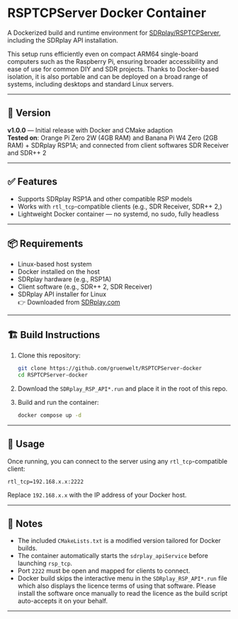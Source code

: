 # RSPTCPServer Docker Container

A Dockerized build and runtime environment for [SDRplay/RSPTCPServer](https://github.com/SDRplay/RSPTCPServer), including the SDRplay API installation.

This setup runs efficiently even on compact ARM64 single-board computers such as the Raspberry Pi, ensuring broader accessibility and ease of use for common DIY and SDR projects. Thanks to Docker-based isolation, it is also portable and can be deployed on a broad range of systems, including desktops and standard Linux servers.

---

## 📌 Version

**v1.0.0** — Initial release with Docker and CMake adaption  
**Tested on**: Orange Pi Zero 2W (4GB RAM) and Banana Pi W4 Zero (2GB RAM) + SDRplay RSP1A; and connected from client softwares SDR Receiver and SDR++ 2

---

## ✅ Features

- Supports SDRplay RSP1A and other compatible RSP models
- Works with `rtl_tcp`-compatible clients (e.g.,  SDR Receiver, SDR++ 2,)
- Lightweight Docker container — no systemd, no sudo, fully headless

---

## 📦 Requirements

- Linux-based host system
- Docker installed on the host
- SDRplay hardware (e.g., RSP1A)
- Client software (e.g., SDR++ 2, SDR Receiver)
- SDRplay API installer for Linux  
  👉 Downloaded from [SDRplay.com](https://www.sdrplay.com/downloads/)

---

## 🏗️ Build Instructions

1. Clone this repository:

   ```bash
   git clone https://github.com/gruenwelt/RSPTCPServer-docker
   cd RSPTCPServer-docker
   ```

2. Download the `SDRplay_RSP_API*.run` and place it in the root of this repo.

3. Build and run the container:

   ```bash
   docker compose up -d
   ```

---

## 🚀 Usage

Once running, you can connect to the server using any `rtl_tcp`-compatible client:

```text
rtl_tcp=192.168.x.x:2222
```

Replace `192.168.x.x` with the IP address of your Docker host.

---

## 📝 Notes

- The included `CMakeLists.txt` is a modified version tailored for Docker builds.
- The container automatically starts the `sdrplay_apiService` before launching `rsp_tcp`.
- Port `2222` must be open and mapped for clients to connect.
- Docker build skips the interactive menu in the `SDRplay_RSP_API*.run` file which also displays the licence terms of using that software. Please install the software once manually to read the licence as the build script auto-accepts it on your behalf.

---
